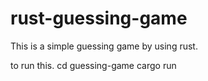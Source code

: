 # rust-guessing-game

This is a simple guessing game by using rust.

to run this.
cd guessing-game
cargo run
